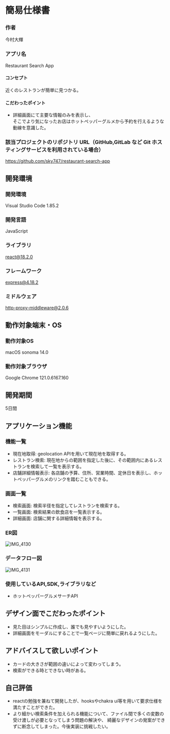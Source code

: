 # 簡易仕様書  

### 作者  
今村大輝  

### アプリ名  
Restaurant Search App  

#### コンセプト  
近くのレストランが簡単に見つかる。  

#### こだわったポイント  
- 詳細画面にて主要な情報のみを表示し、  
そこでより気になったお店はホットペッパーグルメから予約を行えるような動線を意識した。  

### 該当プロジェクトのリポジトリ URL（GitHub,GitLab など Git ホスティングサービスを利用されている場合）  
https://github.com/sky747/restaurant-search-app  

## 開発環境  
### 開発環境  
Visual Studio Code 1.85.2  

### 開発言語  
JavaScript  

### ライブラリ  
react@18.2.0  

### フレームワーク  
express@4.18.2  

### ミドルウェア  
http-proxy-middleware@2.0.6  

## 動作対象端末・OS  
### 動作対象OS  
macOS sonoma 14.0  

### 動作対象ブラウザ  
Google Chrome 121.0.6167.160  

## 開発期間  
5日間  

## アプリケーション機能  
### 機能一覧  
- 現在地取得: geolocation APIを用いて現在地を取得する。  
- レストラン検索: 現在地からの範囲を指定した後に、その範囲内にあるレストランを検索して一覧を表示する。  
- 店舗詳細情報表示: 各店舗の予算、住所、営業時間、定休日を表示し、ホットペッパーグルメのリンクを踏むこともできる。  

### 画面一覧  
- 検索画面: 検索半径を指定してレストランを検索する。  
- 一覧画面: 検索結果の飲食店を一覧表示する。  
- 詳細画面: 店舗に関する詳細情報を表示する。  

### ER図  
![IMG_4130](https://github.com/sky747/restaurant-search-app/assets/84313673/59dd9618-893b-42a4-aaf1-a2a391afea60)  

### データフロー図  
![IMG_4131](https://github.com/sky747/restaurant-search-app/assets/84313673/ad56c0b3-1caa-4a7a-8852-5609762a7c5c)  

### 使用しているAPI,SDK,ライブラリなど  
- ホットペッパーグルメサーチAPI  

## デザイン面でこだわったポイント  
- 見た目はシンプルに作成し、誰でも見やすいようにした。  
- 詳細画面をモーダルにすることで一覧ページに簡単に戻れるようにした。  

## アドバイスして欲しいポイント  
- カードの大きさが範囲の違いによって変わってしまう。  
- 検索ができる時とできない時がある。  

## 自己評価  
- reactの勉強を兼ねて開発したが、hooksやchakra ui等を用いて要求仕様を満たすことができた。  
- より細かい検索条件を加えられる機能について、ファイル間で多くの変数の受け渡しが必要となってしまう問題の解決や、
  綺麗なデザインの発案ができずに断念してしまった。今後実装に挑戦したい。